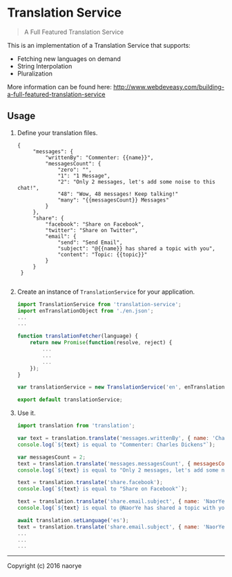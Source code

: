 # Translation Service

> A Full Featured Translation Service

This is an implementation of a Translation Service that supports:

- Fetching new languages on demand
- String Interpolation
- Pluralization

More information can be found here: <a href="http://www.webdeveasy.com/building-a-full-featured-translation-service" target="_blank">http://www.webdeveasy.com/building-a-full-featured-translation-service</a>

## Usage

1. Define your translation files.
    <pre><code>{
        "messages": {
            "writtenBy": "Commenter: {{name}}",
            "messagesCount": {
                "zero": "",
                "1": "1 Message",
                "2": "Only 2 messages, let's add some noise to this chat!",
                "48": "Wow, 48 messages! Keep talking!"
                "many": "{{messagesCount}} Messages"
            }
        },
        "share": {
            "facebook": "Share on Facebook",
            "twitter": "Share on Twitter",
            "email": {
                "send": "Send Email",
                "subject": "@{{name}} has shared a topic with you",
                "content": "Topic: {{topic}}"
            }
        }
    }
    </pre></code>
2. Create an instance of `TranslationService` for your application.
    ```javascript
    import TranslationService from 'translation-service';
    import enTranslationObject from './en.json';
    ...
    ...

    function translationFetcher(language) {
        return new Promise(function(resolve, reject) {
            ...
            ...
            ...
        });
    }

    var translationService = new TranslationService('en', enTranslationObject, translationFetcher);

    export default translationService;
    ```
3. Use it.
    ```javascript
    import translation from 'translation';

    var text = translation.translate('messages.writtenBy', { name: 'Charles Dickens' });
    console.log(`${text} is equal to "Commenter: Charles Dickens"`);

    var messagesCount = 2;
    text = translation.translate('messages.messagesCount', { messagesCount: messagesCount }, messagesCount);
    console.log(`${text} is equal to "Only 2 messages, let's add some noise to this chat!"`);

    text = translation.translate('share.facebook');
    console.log(`${text} is equal to "Share on Facebook"`);

    text = translation.translate('share.email.subject', { name: 'NaorYe' });
    console.log(`${text} is equal to @NaorYe has shared a topic with you"`);

    await translation.setLanguage('es');
    text = translation.translate('share.email.subject', { name: 'NaorYe' });
    ...
    ...
    ...
    ```

* * *

Copyright (c) 2016 naorye
